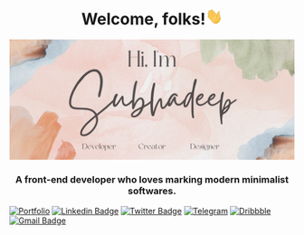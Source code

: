 <h1 align="center" >Welcome, folks!<img src="https://raw.githubusercontent.com/ABSphreak/ABSphreak/master/gifs/Hi.gif" width="30px" height="30px"></h1>
<img src="./Profile.png">

<h3 align="center" >A front-end developer who loves marking modern minimalist softwares.</h3>

[![Portfolio](https://img.shields.io/badge/Portfolio-%232B2F33.svg?style=flat&logo=google-chrome&logoColor=white&link=https://www.google.com)](https://www.google.com)
[![Linkedin Badge](https://img.shields.io/badge/-Linkedin-blue?style=flat&logo=Linkedin&logoColor=white&link=https://www.linkedin.com)](https://www.linkedin.com)
[![Twitter Badge](https://img.shields.io/badge/-Twitter-1ca0f1?style=flat&labelColor=1ca0f1&logo=twitter&logoColor=white&link=https://twitter.com/Aura)](https://twitter.com/_Aura)
[![Telegram](https://img.shields.io/badge/Telegram-2CA5E0?style=flat&logo=telegram&logoColor=white&link=https://dribbble.com/_Aura/)](https://dribbble.com/_Aura)
[![Dribbble](https://img.shields.io/badge/-Dribbble-EA4C89?style=flat&logo=dribbble&logoColor=white&link=https://dribbble.com/_Aura/)](https://dribbble.com/_Aura)
[![Gmail Badge](https://img.shields.io/badge/-Gmail-A6A9AA?style=flat&logo=Gmail&logoColor=black&link=mailto:subhadeep@gmail.com)](mailto:subhadeep@gmail.com)
